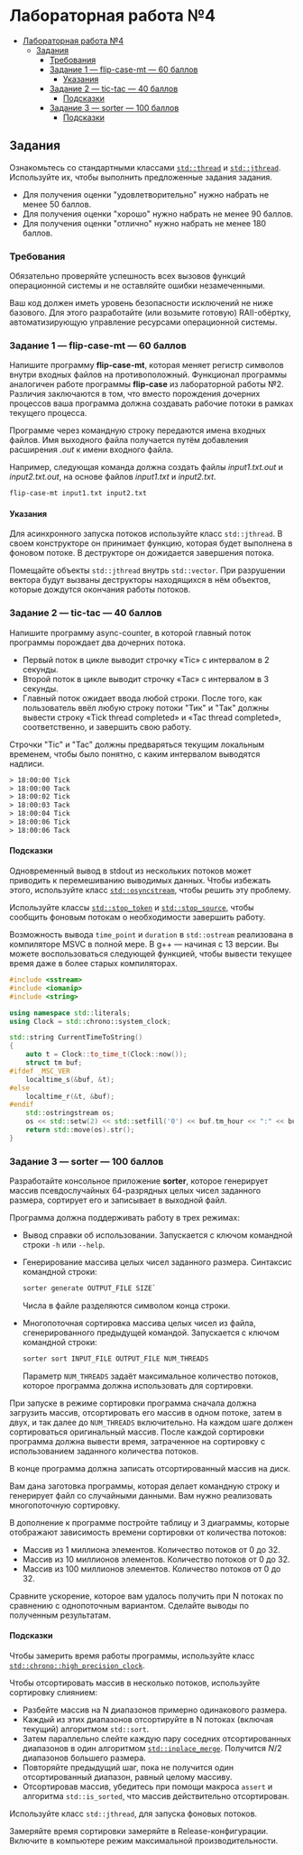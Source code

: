# Лабораторная работа №4

- [Лабораторная работа №4](#лабораторная-работа-4)
  - [Задания](#задания)
    - [Требования](#требования)
    - [Задание 1 — flip-case-mt — 60 баллов](#задание-1--flip-case-mt--60-баллов)
      - [Указания](#указания)
    - [Задание 2 — tic-tac — 40 баллов](#задание-2--tic-tac--40-баллов)
      - [Подсказки](#подсказки)
    - [Задание 3 — sorter — 100 баллов](#задание-3--sorter--100-баллов)
      - [Подсказки](#подсказки-1)

## Задания

Ознакомьтесь со стандартными классами [`std::thread`](https://en.cppreference.com/w/cpp/thread/thread)
и [`std::jthread`](https://en.cppreference.com/w/cpp/thread/jthread).
Используйте их, чтобы выполнить предложенные задания задания.

- Для получения оценки "удовлетворительно" нужно набрать не менее 50 баллов.
- Для получения оценки "хорошо" нужно набрать не менее 90 баллов.
- Для получения оценки "отлично" нужно набрать не менее 180 баллов.

### Требования

Обязательно проверяйте успешность всех вызовов функций операционной системы и не оставляйте ошибки незамеченными.

Ваш код должен иметь уровень безопасности исключений не ниже базового.
Для этого разработайте (или возьмите готовую) RAII-обёртку, автоматизирующую
управление ресурсами операционной системы.

### Задание 1 — flip-case-mt — 60 баллов

Напишите программу **flip-case-mt**, которая меняет регистр символов внутри входных файлов на противоположный.
Функционал программы аналогичен работе программы **flip-case** из лабораторной работы №2.
Различия заключаются в том, что вместо порождения дочерних процессов
ваша программа должна создавать рабочие потоки в рамках текущего процесса.

Программе через командную строку передаются имена входных файлов.
Имя выходного файла получается путём добавления расширения *.out* к имени входного файла.

Например, следующая команда должна создать файлы *input1.txt.out* и *input2.txt.out*, на основе файлов
*input1.txt* и *input2.txt*.

```bash
flip-case-mt input1.txt input2.txt
```

#### Указания

Для асинхронного запуска потоков используйте класс `std::jthread`.
В своем конструкторе он принимает функцию, которая будет выполнена в фоновом потоке.
В деструкторе он дожидается завершения потока.

Помещайте объекты `std::jthread` внутрь `std::vector`.
При разрушении вектора будут вызваны деструкторы находящихся в нём объектов, которые дождутся окончания работы потоков.

### Задание 2 — tic-tac — 40 баллов

Напишите программу async-counter, в которой главный поток программы порождает два дочерних потока.

- Первый поток в цикле выводит строчку «Tic» с интервалом в 2 секунды.
- Второй поток в цикле выводит строчку «Tac» с интервалом в 3 секунды.
- Главный поток ожидает ввода любой строки.
После того, как пользователь ввёл любую строку потоки "Тик" и "Так" должны вывести строку
«Tick thread completed» и «Tac thread completed», соответственно, и завершить свою работу.

Строчки "Tic" и "Tac" должны предваряться текущим локальным временем, чтобы было понятно, с каким интервалом выводятся надписи.

```txt
> 18:00:00 Tick
> 18:00:00 Tack
> 18:00:02 Tick
> 18:00:03 Tack
> 18:00:04 Tick
> 18:00:06 Tick
> 18:00:06 Tack
```

#### Подсказки

Одновременный вывод в stdout из нескольких потоков может приводить к перемешиванию выводимых данных.
Чтобы избежать этого, используйте класс [`std::osyncstream`](https://en.cppreference.com/w/cpp/io/basic_osyncstream),
чтобы решить эту проблему.

Используйте классы [`std::stop_token`](https://en.cppreference.com/w/cpp/thread/stop_token)
 и [`std::stop_source`](https://en.cppreference.com/w/cpp/thread/stop_token), чтобы сообщить фоновым потокам
о необходимости завершить работу.

Возможность вывода `time_point` и `duration` в `std::ostream` реализована в компиляторе MSVC в полной мере.
 В g++ — начиная с 13 версии.
 Вы можете воспользоваться следующей функцией, чтобы вывести текущее время даже в более старых компиляторах.

```c++
#include <sstream>
#include <iomanip>
#include <string>

using namespace std::literals;
using Clock = std::chrono::system_clock;

std::string CurrentTimeToString()
{
    auto t = Clock::to_time_t(Clock::now());
    struct tm buf;
#ifdef _MSC_VER
    localtime_s(&buf, &t);
#else
    localtime_r(&t, &buf);
#endif
    std::ostringstream os;
    os << std::setw(2) << std::setfill('0') << buf.tm_hour << ":" << buf    tm_min << ":" << buf.tm_sec;
    return std::move(os).str();
}
```

### Задание 3 — sorter — 100 баллов

Разработайте консольное приложение **sorter**, которое генерирует массив псевдослучайных
64-разрядных целых чисел заданного размера,
сортирует его и записывает в выходной файл.

Программа должна поддерживать работу в трех режимах:

- Вывод справки об использовании. Запускается с ключом командной строки `-h` или `--help`.
- Генерирование массива целых чисел заданного размера. Синтаксис командной строки:
  
  ```bash
  sorter generate OUTPUT_FILE SIZE`
  ```

  Числа в файле разделяются символом конца строки.
- Многопоточная сортировка массива целых чисел из файла, сгенерированного предыдущей командой.
  Запускается с ключом командной строки:
  
  ```bash
  sorter sort INPUT_FILE OUTPUT_FILE NUM_THREADS
  ```

  Параметр `NUM_THREADS` задаёт максимальное количество потоков, которое программа должна использовать для сортировки.
  
При запуске в режиме сортировки программа сначала должна загрузить массив, отсортировать его массив в одном потоке,
затем в двух, и так далее до `NUM_THREADS` включительно. На каждом шаге должен сортироваться оригинальный массив.
После каждой сортировки программа должна вывести время, затраченное на сортировку
с использованием заданного количества потоков.

В конце программа должна записать отсортированный массив на диск.

Вам дана заготовка программы, которая делает командную строку и генерирует файл со случайными данными.
Вам нужно реализовать многопоточную сортировку.

В дополнение к программе постройте таблицу и 3 диаграммы,
которые отображают зависимость времени сортировки от количества потоков:

- Массив из 1 миллиона элементов. Количество потоков от 0 до 32.
- Массив из 10 миллионов элементов. Количество потоков от 0 до 32.
- Массив из 100 миллионов элементов. Количество потоков от 0 до 32.

Сравните ускорение, которое вам удалось получить при N потоках по сравнению с однопоточным вариантом.
Сделайте выводы по полученным результатам.

#### Подсказки

Чтобы замерить время работы программы, используйте класс [`std::chrono::high_precision_clock`](https://en.cppreference.com/w/cpp/chrono/high_resolution_clock).

Чтобы отсортировать массив в несколько потоков, используйте сортировку слиянием:

- Разбейте массив на N диапазонов примерно одинакового размера.
- Каждый из этих диапазонов отсортируйте в N потоках (включая текущий) алгоритмом `std::sort`.
- Затем параллельно слейте каждую пару соседних отсортированных диапазонов в один
  алгоритмом [`std::inplace_merge`](https://en.cppreference.com/w/cpp/algorithm/inplace_merge).
  Получится $N/2$ диапазонов большего размера.
- Повторяйте предыдущий шаг, пока не получится один отсортированный диапазон, равный целому массиву.
- Отсортировав массив, убедитесь при помощи макроса `assert` и алгоритма `std::is_sorted`, что массив действительно отсортирован.

Используйте класс `std::jthread`, для запуска фоновых потоков.

Замеряйте время сортировки замеряйте в Release-конфигурации. Включите в компьютере режим максимальной производительности.
